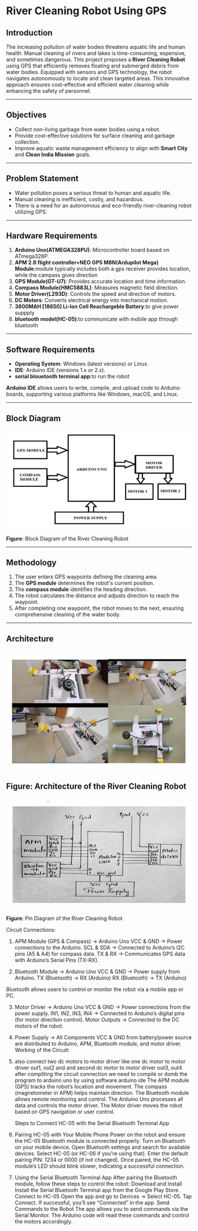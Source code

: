 # River Cleaning Robot Using GPS

## Introduction

The increasing pollution of water bodies threatens aquatic life and human health. Manual cleaning of rivers and lakes is time-consuming, expensive, and sometimes dangerous. This project proposes a **River Cleaning Robot** using GPS that efficiently removes floating and submerged debris from water bodies. Equipped with sensors and GPS technology, the robot navigates autonomously to locate and clean targeted areas. This innovative approach ensures cost-effective and efficient water cleaning while enhancing the safety of personnel.

---

## Objectives

- Collect non-living garbage from water bodies using a robot.
- Provide cost-effective solutions for surface cleaning and garbage collection.
- Improve aquatic waste management efficiency to align with **Smart City** and **Clean India Mission** goals.

---

## Problem Statement

- Water pollution poses a serious threat to human and aquatic life.
- Manual cleaning is inefficient, costly, and hazardous.
- There is a need for an autonomous and eco-friendly river-cleaning robot utilizing GPS.

---

## Hardware Requirements

1. **Arduino Uno(ATMEGA328PU)**: Microcontroller board based on ATmega328P.
2. **APM 2.8 flight controller+NEO GPS M8N(Ardupilot Mega) Module**:module typically includes both a gps receiver provides location, while the campass gives direction
3. **GPS Module(GT-U7)**: Provides accurate location and time information.
4. **Compass Module(HMC5883L)**: Measures magnetic field direction.
5. **Motor Driver(L293D)**: Controls the speed and direction of motors.
6. **DC Motors**: Converts electrical energy into mechanical motion.
7. **3800MAH [18650] Li-Ion Cell Reachargeble Battery**:to give power suppply
8. **bluetooth model(HC-05)**:to communicate with mobile app through bluetooth

---

## Software Requirements

- **Operating System**: Windows (latest versions) or Linux.
- **IDE**: Arduino IDE (versions 1.x or 2.x).
- **serial blouetooth terminal app**:to run the robot

**Arduino IDE** allows users to write, compile, and upload code to Arduino boards, supporting various platforms like Windows, macOS, and Linux.

---

## Block Diagram

![Block Diagram](https://github.com/Aishwaryan172/River-Cleaning-Robot-Using-GPS/blob/main/Block%20Diagram%20of%20the%20River%20Cleaning%20Robot.png)

**Figure**: Block Diagram of the River Cleaning Robot

---

## Methodology

1. The user enters GPS waypoints defining the cleaning area.
2. The **GPS module** determines the robot's current position.
3. The **compass module** identifies the heading direction.
4. The robot calculates the distance and adjusts direction to reach the waypoint.
5. After completing one waypoint, the robot moves to the next, ensuring comprehensive cleaning of the water body.

---

## Architecture

![Architecture](https://github.com/Aishwaryan172/River-Cleaning-Robot-Using-GPS/blob/main/Architecture%20of%20the%20River%20Cleaning%20Robot.png)
---
**Figure**: Architecture of the River Cleaning Robot
---
![Pin Diagram](https://github.com/Aishwaryan172/River-Cleaning-Robot-Using-GPS/blob/main/Pin%20Diagram%20of%20the%20River%20Cleaning%20Robot.png)
---
**Figure**: Pin Diagram of the River Cleaning Robot

Circuit Connections:
1. APM Module (GPS & Compass) → Arduino Uno
    VCC & GND → Power connections to the Arduino.
    SCL & SDA → Connected to Arduino’s I2C pins (A5 & A4) for compass data.
    TX & RX → Communicates GPS data with Arduino’s Serial Pins (TX-RX).

2. Bluetooth Module → Arduino Uno
    VCC & GND → Power supply from Arduino.
    TX (Bluetooth) → RX (Arduino)
    RX (Bluetooth) → TX (Arduino)

Bluetooth allows users to control or monitor the robot via a mobile app or PC.

3. Motor Driver → Arduino Uno
    VCC & GND → Power connections from the power supply.
    IN1, IN2, IN3, IN4 → Connected to Arduino’s digital pins (for motor direction control).
    Motor Outputs → Connected to the DC motors of the robot.

4. Power Supply → All Components
    VCC & GND from battery/power source are distributed to Arduino, APM, Bluetooth module, and motor driver.
    Working of the Circuit:
5. also connect two dc motors to motor driver like one dc motor to motor driver out1, out2 and and second dc motor to motor driver out3, out4
    after compliting the circuit connection we need to compile or domb the program to arduino uno by using software arduino ide
    The APM module (GPS) tracks the robot’s location and movement.
    The compass (magnetometer in APM) helps maintain direction.
    The Bluetooth module allows remote monitoring and control.
    The Arduino Uno processes all data and controls the motor driver.
    The Motor driver moves the robot based on GPS navigation or user control.
   
   Steps to Connect HC-05 with the Serial Bluetooth Terminal App
1. Pairing HC-05 with Your Mobile Phone
    Power on the robot and ensure the HC-05 Bluetooth module is connected properly.
    Turn on Bluetooth on your mobile device.
    Open Bluetooth settings and search for available devices.
    Select HC-05 (or HC-06 if you're using that).
    Enter the default pairing PIN:
    1234 or 0000 (if not changed).
    Once paired, the HC-05 module’s LED should blink slower, indicating a successful connection.

2. Using the Serial Bluetooth Terminal App
    After pairing the Bluetooth module, follow these steps to control the robot:
    Download and Install
    Install the Serial Bluetooth Terminal app from the Google Play Store.
    Connect to HC-05
    Open the app and go to Devices → Select HC-05.
    Tap Connect. If successful, you’ll see “Connected” in the app.
    Send Commands to the Robot
    The app allows you to send commands via the Serial Monitor.
    The Arduino code will read these commands and control the motors accordingly.
    




